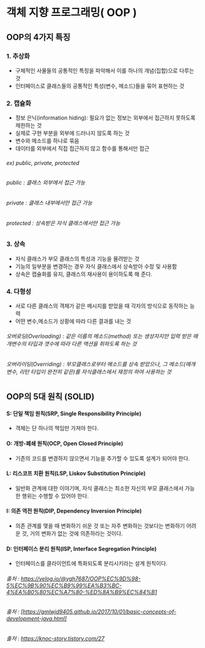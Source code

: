 # 객체 지향 프로그래밍( OOP )

## OOP의 4가지 특징

### 1. 추상화 
* 구체적인 사물들의 공통적인 특징을 파악해서 이를 하나의 개념(집합)으로 다루는 것 
* 인터페이스로 클래스들의 공통적인 특성(변수, 메소드)들을 묶어 표현하는 것

### 2. 캡슐화 
* 정보 은닉(information hiding): 필요가 없는 정보는 외부에서 접근하지 못하도록 제한하는 것 
* 실제로 구현 부분을 외부에 드러나지 않도록 하는 것 
* 변수와 메소드를 하나로 묶음 
* 데이터를 외부에서 직접 접근하지 않고 함수를 통해서만 접근 
 ###### ex) public, private, protected
 ###### public : 클래스 외부에서 접근 가능
 ###### private : 클래스 내부에서만 접근 가능
 ###### protected : 상속받은 자식 클래스에서만 접근 가능

### 3. 상속 
* 자식 클래스가 부모 클래스의 특성과 기능을 물려받는 것 
* 기능의 일부분을 변경하는 경우 자식 클래스에서 상속받아 수정 및 사용함 
* 상속은 캡슐화를 유지, 클래스의 재사용이 용이하도록 해 준다.

### 4. 다형성 
* 서로 다른 클래스의 객체가 같은 메시지를 받았을 때 각자의 방식으로 동작하는 능력 
* 어떤 변수,메소드가 상황에 따라 다른 결과를 내는 것 
###### 오버로딩(Overloading) : 같은 이름의 메소드(method) 또는 생성자지만 입력 받은 매개변수의 타입과 갯수에 따라 다른 액션을 취하도록 하는 것
###### 오버라이딩(Overriding) : 부모클래스로부터 메소드를 상속 받았으나, 그 메소드(매개변수, 리턴 타입이 완전히 같은)를 자식클래스에서 재정의 하여 사용하는 것   
#
## OOP의 5대 원칙 (SOLID)   
   
#### S: 단일 책임 원칙(SRP, Single Responsibility Principle)
* 객체는 단 하나의 책임만 가져야 한다.
#### O: 개방-폐쇄 원칙(OCP, Open Closed Principle)
* 기존의 코드를 변경하지 않으면서 기능을 추가할 수 있도록 설계가 되어야 한다.
#### L: 리스코프 치환 원칙(LSP, Liskov Substitution Principle)
* 일반화 관계에 대한 이야기며, 자식 클래스는 최소한 자신의 부모 클래스에서 가능한 행위는 수행할 수 있어야 한다.
#### I: 의존 역전 원칙(DIP, Dependency Inversion Principle)
* 의존 관계를 맺을 때 변화하기 쉬운 것 또는 자주 변화하는 것보다는 변화하기 어려운 것, 거의 변화가 없는 것에 의존하라는 것이다.
#### D: 인터페이스 분리 원칙(ISP, Interface Segregation Principle)
* 인터페이스를 클라이언트에 특화되도록 분리시키라는 설계 원칙이다.
   
###### 출처 : https://velog.io/@ygh7687/OOP%EC%9D%98-5%EC%9B%90%EC%B9%99%EA%B3%BC-4%EA%B0%80%EC%A7%80-%ED%8A%B9%EC%84%B1
###### 출처 : [https://gmlwjd9405.github.io/2017/10/01/basic-concepts-of-development-java.html]
###### 출처 : https://knoc-story.tistory.com/27
